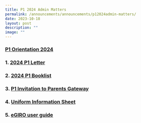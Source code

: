 ```yaml
---
title: P1 2024 Admin Matters
permalink: /announcements/announcements/p12024admin-matters/
date: 2023-10-18
layout: post
description: ""
image: ""
---
```

<h3> <a href="https://go.gov.sg/btpsp1orientation2024">   P1 Orientation 2024</a>  </h3>
<h3>1. <a href="/files/p1%20letter.pdf">   2024 P1 Letter</a>  </h3>
<h3>2.  <a href="/files/booklist.pdf"> 2024 P1 Booklist</a>  </h3>
<h3>3. <a href="/files/pg%20-%20onboard%20parents.pdf"> P1 Invitation to Parents Gateway</a>  </h3>
<h3>4. <a href="/files/uniform%20information%20sheet.pdf">Uniform Information Sheet</a>  </h3>
<h3>5. <a href="/files/egiro%20user%20guide%20sep23.pdf">eGIRO user guide</a>  </h3>

